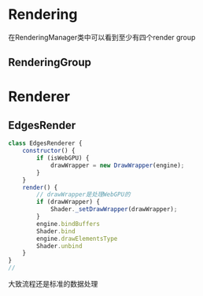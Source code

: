 # Rendering

在RenderingManager类中可以看到至少有四个render group

## RenderingGroup

# Renderer

## EdgesRender

```js
class EdgesRenderer {
    constructor() {
        if (isWebGPU) {
            drawWrapper = new DrawWrapper(engine);
        }
    }
    render() {
        // drawWrapper是处理WebGPU的
        if (drawWrapper) {
            Shader._setDrawWrapper(drawWrapper);
        }
        engine.bindBuffers
        Shader.bind
        engine.drawElementsType
        Shader.unbind
    }
}
// 
```
大致流程还是标准的数据处理

